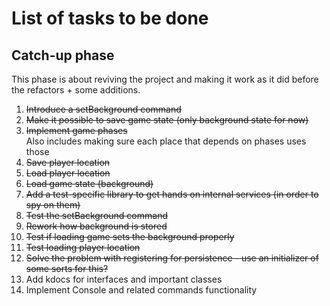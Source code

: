 # List of tasks to be done

## Catch-up phase

This phase is about reviving the project and making it work as it did before the refactors + some additions.

1. ~~Introduce a setBackground command~~
2. ~~Make it possible to save game state (only background state for now)~~
3. ~~Implement game phases~~  
   Also includes making sure each place that depends on phases uses those
4. ~~Save player location~~
5. ~~Load player location~~
6. ~~Load game state (background)~~
7. ~~Add a test-specific library to get hands on internal services (in order to spy on them)~~
8. ~~Test the setBackground command~~
9. ~~Rework how background is stored~~
10. ~~Test if loading game sets the background properly~~
11. ~~Test loading player location~~
12. ~~Solve the problem with registering for persistence - use an initializer of some sorts for this?~~
13. Add kdocs for interfaces and important classes
14. Implement Console and related commands functionality